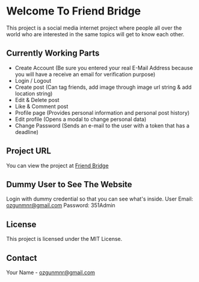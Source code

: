 # Welcome To Friend Bridge
This project is a social media internet project where people all over the world who are interested in the same topics will get to know each other.

## Currently Working Parts
- Create Account (Be sure you entered your real E-Mail Address because you will have a receive an email for verification purpose)
- Login / Logout
- Create post (Can tag friends, add image through image url string & add location string)
- Edit & Delete post
- Like & Comment post
- Profile page (Provides personal information and personal post history)
- Edit profile (Opens a modal to change personal data)
- Change Password (Sends an e-mail to the user with a token that has a deadline)

## Project URL
You can view the project at [Friend Bridge](https://friendbridge.vercel.app/)

## Dummy User to See The Website
Login with dummy credential so that you can see what's inside.
User Email: ozgunmnr@gmail.com 
Password:   351Admin

## License
This project is licensed under the MIT License.

## Contact
Your Name - [ozgunmnr@gmail.com](mailto:ozgunmnr@gmail.com)

